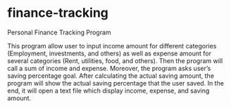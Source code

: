 # finance-tracking
Personal Finance Tracking Program

This program allow user to input income amount for different categories (Employment, investments, and others) as well as expense amount for several categories (Rent, utilities, food, and others). Then the program will call a sum of income and expense. Moreover, the program asks user’s saving percentage goal. After calculating the actual saving amount, the program will show the actual saving percentage that the user saved. In the end, it will open a text file which display income, expense, and saving amount.
